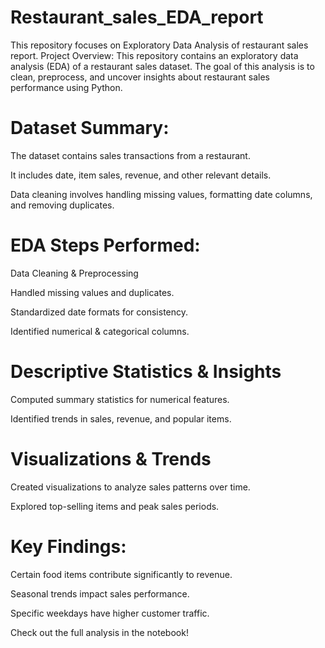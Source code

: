 # Restaurant_sales_EDA_report
This repository focuses on Exploratory Data Analysis of restaurant sales report.
Project Overview:
This repository contains an exploratory data analysis (EDA) of a restaurant sales dataset. The goal of this analysis is to clean, preprocess, and uncover insights about restaurant sales performance using Python.

# Dataset Summary:
The dataset contains sales transactions from a restaurant.

It includes date, item sales, revenue, and other relevant details.

Data cleaning involves handling missing values, formatting date columns, and removing duplicates.

# EDA Steps Performed:
Data Cleaning & Preprocessing

Handled missing values and duplicates.

Standardized date formats for consistency.

Identified numerical & categorical columns.

# Descriptive Statistics & Insights

Computed summary statistics for numerical features.

Identified trends in sales, revenue, and popular items.

# Visualizations & Trends

Created visualizations to analyze sales patterns over time.

Explored top-selling items and peak sales periods.

# Key Findings:
Certain food items contribute significantly to revenue.

Seasonal trends impact sales performance.

Specific weekdays have higher customer traffic.

Check out the full analysis in the notebook! 
